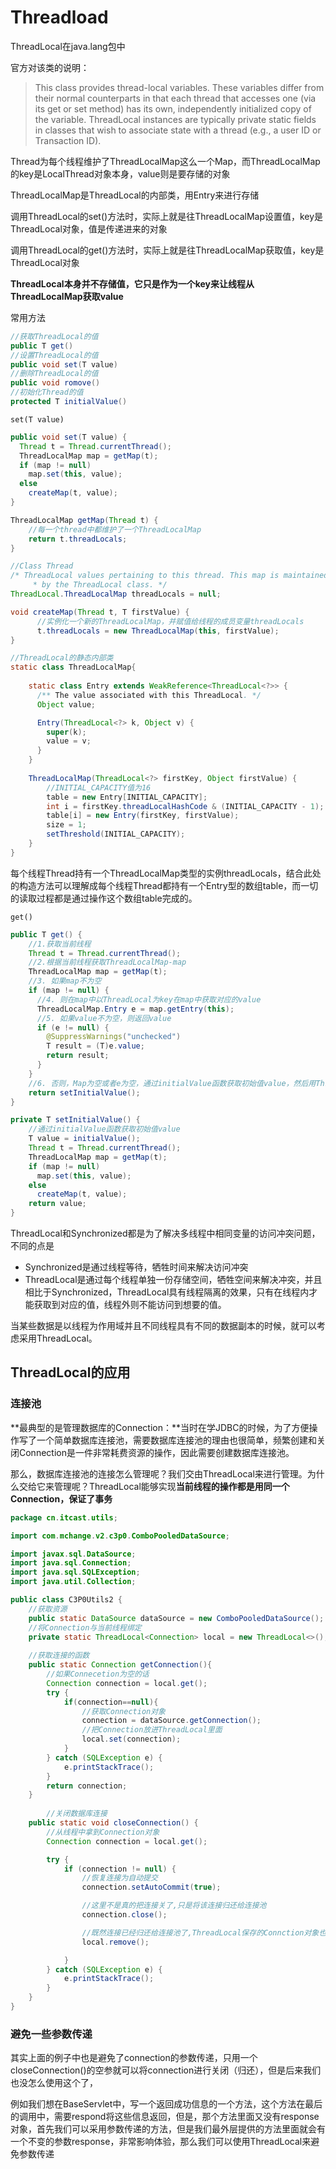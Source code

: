 # Threadload

ThreadLocal在java.lang包中

官方对该类的说明：

>This class provides thread-local variables. These variables differ from their normal counterparts in that each thread that accesses one (via its get or set method) has its own, independently initialized copy of the variable. ThreadLocal instances are typically private static fields in classes that wish to associate state with a thread (e.g., a user ID or Transaction ID).

Thread为每个线程维护了ThreadLocalMap这么一个Map，而ThreadLocalMap的key是LocalThread对象本身，value则是要存储的对象

ThreadLocalMap是ThreadLocal的内部类，用Entry来进行存储

调用ThreadLocal的set()方法时，实际上就是往ThreadLocalMap设置值，key是ThreadLocal对象，值是传递进来的对象

调用ThreadLocal的get()方法时，实际上就是往ThreadLocalMap获取值，key是ThreadLocal对象

**ThreadLocal本身并不存储值，它只是作为一个key来让线程从ThreadLocalMap获取value**

常用方法

```java
//获取ThreadLocal的值
public T get()
//设置ThreadLocal的值
public void set(T value)
//删除ThreadLocal的值
public void romove()
//初始化Thread的值
protected T initialValue()
```

`set(T value)`

```java
public void set(T value) {
  Thread t = Thread.currentThread();
  ThreadLocalMap map = getMap(t);
  if (map != null)
    map.set(this, value);
  else
    createMap(t, value);
}
```

```java
ThreadLocalMap getMap(Thread t) {
  	//每一个thread中都维护了一个ThreadLocalMap
  	return t.threadLocals;
}
```

```java
//Class Thread
/* ThreadLocal values pertaining to this thread. This map is maintained
     * by the ThreadLocal class. */
ThreadLocal.ThreadLocalMap threadLocals = null;
```

```java
void createMap(Thread t, T firstValue) {
      //实例化一个新的ThreadLocalMap，并赋值给线程的成员变量threadLocals
      t.threadLocals = new ThreadLocalMap(this, firstValue);
}
```

```java
//ThreadLocal的静态内部类
static class ThreadLocalMap{
  
    static class Entry extends WeakReference<ThreadLocal<?>> {
      /** The value associated with this ThreadLocal. */
      Object value;

      Entry(ThreadLocal<?> k, Object v) {
        super(k);
        value = v;
      }
    }
  
    ThreadLocalMap(ThreadLocal<?> firstKey, Object firstValue) {
      	//INITIAL_CAPACITY值为16
        table = new Entry[INITIAL_CAPACITY];
        int i = firstKey.threadLocalHashCode & (INITIAL_CAPACITY - 1);
        table[i] = new Entry(firstKey, firstValue);
        size = 1;
        setThreshold(INITIAL_CAPACITY);
    }
}
```

每个线程Thread持有一个ThreadLocalMap类型的实例threadLocals，结合此处的构造方法可以理解成每个线程Thread都持有一个Entry型的数组table，而一切的读取过程都是通过操作这个数组table完成的。

`get()`

```java
public T get() {
  	//1.获取当前线程
    Thread t = Thread.currentThread();
  	//2.根据当前线程获取ThreadLocalMap-map
    ThreadLocalMap map = getMap(t);
  	//3. 如果map不为空
    if (map != null) {
      //4. 则在map中以ThreadLocal为key在map中获取对应的value
      ThreadLocalMap.Entry e = map.getEntry(this);
      //5. 如果value不为空，则返回value
      if (e != null) {
        @SuppressWarnings("unchecked")
        T result = (T)e.value;
        return result;
      }
    }
    //6. 否则，Map为空或者e为空，通过initialValue函数获取初始值value，然后用ThreadLocal的引用和value作为firstKey和firstValue创建一个新的Map
    return setInitialValue();
}
```

```java
private T setInitialValue() {
    //通过initialValue函数获取初始值value
    T value = initialValue();
    Thread t = Thread.currentThread();
    ThreadLocalMap map = getMap(t);
    if (map != null)
      map.set(this, value);
    else
      createMap(t, value);
    return value;
}
```



ThreadLocal和Synchronized都是为了解决多线程中相同变量的访问冲突问题，不同的点是

- Synchronized是通过线程等待，牺牲时间来解决访问冲突
- ThreadLocal是通过每个线程单独一份存储空间，牺牲空间来解决冲突，并且相比于Synchronized，ThreadLocal具有线程隔离的效果，只有在线程内才能获取到对应的值，线程外则不能访问到想要的值。

当某些数据是以线程为作用域并且不同线程具有不同的数据副本的时候，就可以考虑采用ThreadLocal。



## ThreadLocal的应用

### 连接池

**最典型的是管理数据库的Connection：**当时在学JDBC的时候，为了方便操作写了一个简单数据库连接池，需要数据库连接池的理由也很简单，频繁创建和关闭Connection是一件非常耗费资源的操作，因此需要创建数据库连接池。

那么，数据库连接池的连接怎么管理呢？我们交由ThreadLocal来进行管理。为什么交给它来管理呢？ThreadLocal能够实现**当前线程的操作都是用同一个Connection，保证了事务**

```java
package cn.itcast.utils;

import com.mchange.v2.c3p0.ComboPooledDataSource;

import javax.sql.DataSource;
import java.sql.Connection;
import java.sql.SQLException;
import java.util.Collection;

public class C3P0Utils2 {
    //获取资源
    public static DataSource dataSource = new ComboPooledDataSource();
    //将Connection与当前线程绑定
    private static ThreadLocal<Connection> local = new ThreadLocal<>();
    
    //获取连接的函数
    public static Connection getConnection(){
        //如果Connecetion为空的话
        Connection connection = local.get();
        try {
            if(connection==null){
                //获取Connection对象
                connection = dataSource.getConnection();
                //把Connection放进ThreadLocal里面
                local.set(connection);
            }
        } catch (SQLException e) {
            e.printStackTrace();
        }
        return connection; 
    }
  
		//关闭数据库连接
    public static void closeConnection() {
        //从线程中拿到Connection对象
        Connection connection = local.get();

        try {
            if (connection != null) {
                //恢复连接为自动提交
                connection.setAutoCommit(true);

                //这里不是真的把连接关了,只是将该连接归还给连接池
                connection.close();

                //既然连接已经归还给连接池了,ThreadLocal保存的Connction对象也已经没用了
                local.remove();

            }
        } catch (SQLException e) {
            e.printStackTrace();
        }
    }
}
```

### 避免一些参数传递

其实上面的例子中也是避免了connection的参数传递，只用一个closeConnection()的空参就可以将connection进行关闭（归还），但是后来我们也没怎么使用这个了，

例如我们想在BaseServlet中，写一个返回成功信息的一个方法，这个方法在最后的调用中，需要respond将这些信息返回，但是，那个方法里面又没有response对象，首先我们可以采用参数传递的方法，但是我们最外层提供的方法里面就会有一个不变的参数response，非常影响体验，那么我们可以使用ThreadLocal来避免参数传递
